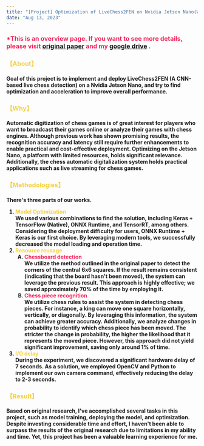 ```yaml
---
title: "[Project] Optimization of LiveChess2FEN on Nvidia Jetson Nano(WIP)"
date: "Aug 13, 2023"
---
```

<div>

  <style>
    /* Neon colors */
    :root {
      --neon-yellow: #f4d03f;
      --neon-pink: #f62459;
      --neon-blue: #0dc9f7;
      --neon-green: #39ff14;
      --neon-purple: #586AE2;
    }
    ul.custom-list {
    list-style-type: upper-alpha;
    }
  </style>
  <h3 style="color: var(--neon-pink);"><b>*This is an overview page. If you want to see more details, please visit <a href="https://arxiv.org/pdf/2012.06858.pdf">original paper</a> and my <a href="https://drive.google.com/file/d/1sPUws4-nrXC6g3z8mkLZowwr9qup-_4D/view">google drive</a> .</b></h3>
  
  <h3 style="color: var(--neon-yellow);"><b>【About】</b></h3>
    <h4>
      Goal of this project is to implement and deploy LiveChess2FEN (A CNN-based live chess detection) on a Nvidia Jetson Nano, and try to find optimization and acceleration to improve overall performance.
    </h4>

  <h3 style="color: var(--neon-yellow);"><b>【Why】</b></h3>
    <h4>
      Automatic digitization of chess games is of great interest for players who want to broadcast their games online or analyze their games with chess engines. Although previous work has shown promising results, the recognition accuracy and latency still require further enhancements to enable practical and cost-effective deployment. Optimizing on the Jetson Nano, a platform with limited resources, holds significant relevance. Additionally, the chess automatic digitalization system holds practical applications such as live streaming for chess games.
    </h4>

  <h3 style="color: var(--neon-yellow);"><b>【Methodologies】</b></h3>
    <h4>
      There's three parts of our works.
      <ol>
        <li>
          <span style="color: var(--neon-yellow);">Model Optimization</span><br>
          We used various combinations to find the solution, including Keras + TensorFlow (Native), ONNX Runtime, and TensorRT, among others. Considering the deployment difficulty for users, ONNX Runtime + Keras is our first choice. By leveraging modern tools, we successfully decreased the model loading and operation time.
        </li>
        <li>
          <span style="color: var(--neon-yellow);">Resource reusage</span><br>
          <ul class="custom-list">
            <li>
              <span style="color: var(--neon-pink);">Chessboard detection</span><br>
              We utilize the method outlined in the original paper to detect the corners of the central 6x6 squares. If the result remains consistent (indicating that the board hasn't been moved), the system can leverage the previous result. This approach is highly effective; we saved approximately 70% of the time by employing it.
            </li>
            <li> 
              <span style="color: var(--neon-pink);">Chess piece recognition</span><br>
              We utilize chess rules to assist the system in detecting chess pieces. For instance, a king can move one square horizontally, vertically, or diagonally. By leveraging this information, the system can achieve greater accuracy. Additionally, we analyze changes in probability to identify which chess piece has been moved. The stricter the change in probability, the higher the likelihood that it represents the moved piece. However, this approach did not yield significant improvement, saving only around 1% of time.
            </li>
          </ul>
        </li>
        <li>
          <span style="color: var(--neon-yellow);">I/O delay</span><br>
          During the experiment, we discovered a significant hardware delay of 7 seconds. As a solution, we employed OpenCV and Python to implement our own camera command, effectively reducing the delay to 2-3 seconds.
        </li>
      </ol>
    </h4>

  <h3 style="color: var(--neon-yellow);"><b>【Result】</b></h3>
    <h4>
      Based on original research, I've accomplished several tasks in this project, such as model training, deploying the model, and optimization. Despite investing considerable time and effort, I haven't been able to surpass the results of the original research due to limitations in my ability and time. Yet, this project has been a valuable learning experience for me.
    </h4>
</div>
